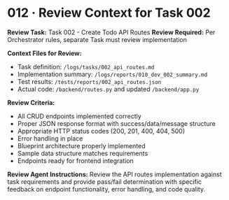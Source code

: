 # 012 · Review Context for Task 002

**Review Task:** Task 002 - Create Todo API Routes
**Review Required:** Per Orchestrator rules, separate Task must review implementation

**Context Files for Review:**
- Task definition: `/logs/tasks/002_api_routes.md`
- Implementation summary: `/logs/reports/010_dev_002_summary.md`
- Test results: `/tests/reports/002_api_routes.json`
- Actual code: `/backend/routes.py` and updated `/backend/app.py`

**Review Criteria:**
- All CRUD endpoints implemented correctly
- Proper JSON response format with success/data/message structure
- Appropriate HTTP status codes (200, 201, 400, 404, 500)
- Error handling in place
- Blueprint architecture properly implemented
- Sample data structure matches requirements
- Endpoints ready for frontend integration

**Review Agent Instructions:**
Review the API routes implementation against task requirements and provide pass/fail determination with specific feedback on endpoint functionality, error handling, and code quality.